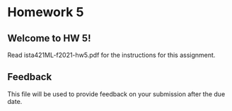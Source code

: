 # Homework 5

## Welcome to HW 5!

Read ista421ML-f2021-hw5.pdf for the instructions for this assignment.

## Feedback

This file will be used to provide feedback on your submission after the due date.
